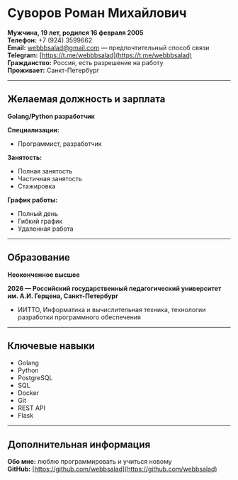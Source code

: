 # Суворов Роман Михайлович

**Мужчина, 19 лет, родился 16 февраля 2005**  
**Телефон:** +7 (924) 3599662  
**Email:** [webbbsalad@gmail.com](mailto:webbbsalad@gmail.com) — предпочтительный способ связи  
**Telegram:** [https://t.me/webbbsalad](https://t.me/webbbsalad)  
**Гражданство:** Россия, есть разрешение на работу  
**Проживает:** Санкт-Петербург  

---

## Желаемая должность и зарплата

**Golang/Python разработчик**  

**Специализации:**  
- Программист, разработчик  

**Занятость:**  
- Полная занятость  
- Частичная занятость  
- Стажировка  

**График работы:**  
- Полный день  
- Гибкий график  
- Удаленная работа  

---

## Образование

**Неоконченное высшее**  

**2026 — Российский государственный педагогический университет им. А.И. Герцена, Санкт-Петербург**  
- ИИТТО, Информатика и вычислительная техника, технологии разработки программного обеспечения  

---

## Ключевые навыки

- Golang  
- Python  
- PostgreSQL  
- SQL  
- Docker  
- Git  
- REST API  
- Flask  

---

## Дополнительная информация

**Обо мне:** люблю программировать и учиться новому  
**GitHub:** [https://github.com/webbsalad](https://github.com/webbsalad)  
